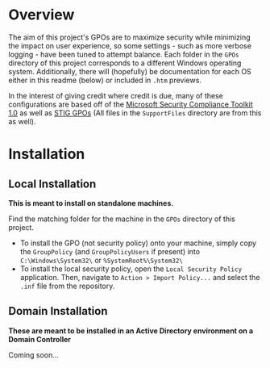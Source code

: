 # Overview
The aim of this project's GPOs are to maximize security while minimizing the impact on user experience, so some settings - such as more verbose logging - have been tuned to attempt balance. Each folder in the `GPOs` directory of this project corresponds to a different Windows operating system. Additionally, there will (hopefully) be documentation for each OS either in this readme (below) or included in `.htm` previews.

In the interest of giving credit where credit is due, many of these configurations are based off of the [Microsoft Security Compliance Toolkit 1.0](https://learn.microsoft.com/en-us/windows/security/operating-system-security/device-management/windows-security-configuration-framework/windows-security-baselines) as well as [STIG GPOs](https://public.cyber.mil/stigs/gpo/) (All files in the `SupportFiles` directory are from this as well).

# Installation
## Local Installation
**This is meant to install on standalone machines.**

Find the matching folder for the machine in the `GPOs` directory of this project.
- To install the GPO (not security policy) onto your machine, simply copy the `GroupPolicy` (and `GroupPolicyUsers` if present) into `C:\Windows\System32\` or `%SystemRoot%\System32\`
- To install the local security policy, open the `Local Security Policy` application. Then, navigate to `Action > Import Policy...` and select the `.inf` file from the repository.

## Domain Installation
**These are meant to be installed in an Active Directory environment on a Domain Controller**

Coming soon...